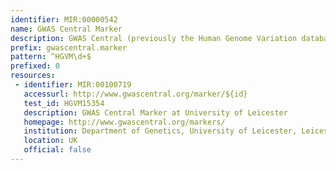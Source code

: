```yaml
---
identifier: MIR:00000542
name: GWAS Central Marker
description: GWAS Central (previously the Human Genome Variation database of Genotype-to-Phenotype information) is a database of summary level findings from genetic association studies, both large and small. It gathers datasets from public domain projects, and accepts direct data submission. It is based upon Marker information encompassing SNP and variant information from public databases, to which allele and genotype frequency data, and genetic association findings are additionally added. A Study (most generic level) contains one or more Experiments, one or more Sample Panels of test subjects, and one or more Phenotypes. This collection references a GWAS Central Marker.
prefix: gwascentral.marker
pattern: ^HGVM\d+$
prefixed: 0
resources:
 - identifier: MIR:00100719
   accessurl: http://www.gwascentral.org/marker/${id}
   test_id: HGVM15354
   description: GWAS Central Marker at University of Leicester
   homepage: http://www.gwascentral.org/markers/
   institution: Department of Genetics, University of Leicester, Leicester
   location: UK
   official: false
---
```

